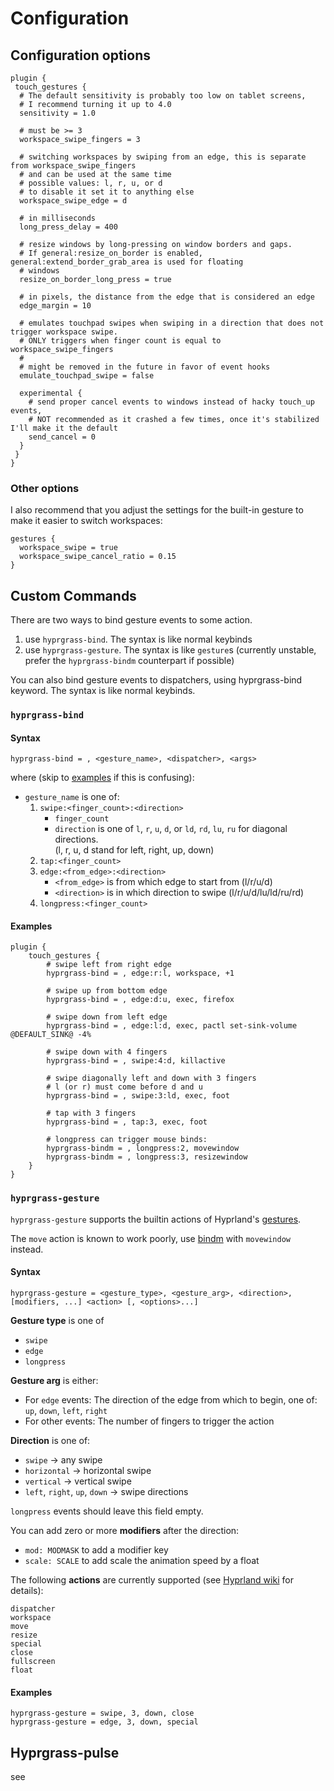 # Configuration

## Configuration options

```
plugin {
 touch_gestures {
  # The default sensitivity is probably too low on tablet screens,
  # I recommend turning it up to 4.0
  sensitivity = 1.0

  # must be >= 3
  workspace_swipe_fingers = 3

  # switching workspaces by swiping from an edge, this is separate from workspace_swipe_fingers
  # and can be used at the same time
  # possible values: l, r, u, or d
  # to disable it set it to anything else
  workspace_swipe_edge = d

  # in milliseconds
  long_press_delay = 400

  # resize windows by long-pressing on window borders and gaps.
  # If general:resize_on_border is enabled, general:extend_border_grab_area is used for floating
  # windows
  resize_on_border_long_press = true

  # in pixels, the distance from the edge that is considered an edge
  edge_margin = 10

  # emulates touchpad swipes when swiping in a direction that does not trigger workspace swipe.
  # ONLY triggers when finger count is equal to workspace_swipe_fingers
  #
  # might be removed in the future in favor of event hooks
  emulate_touchpad_swipe = false

  experimental {
    # send proper cancel events to windows instead of hacky touch_up events,
    # NOT recommended as it crashed a few times, once it's stabilized I'll make it the default
    send_cancel = 0
  }
 }
}
```

### Other options

I also recommend that you adjust the settings for the built-in gesture to make
it easier to switch workspaces:

```
gestures {
  workspace_swipe = true
  workspace_swipe_cancel_ratio = 0.15
}
```

## Custom Commands

There are two ways to bind gesture events to some action.

1. use `hyprgrass-bind`. The syntax is like normal keybinds
2. use `hyprgrass-gesture`. The syntax is like `gesture`s (currently unstable,
   prefer the `hyprgrass-bindm` counterpart if possible)

You can also bind gesture events to dispatchers, using hyprgrass-bind keyword.
The syntax is like normal keybinds.

### `hyprgrass-bind`

#### Syntax

```
hyprgrass-bind = , <gesture_name>, <dispatcher>, <args>
```

where (skip to [examples](#examples) if this is confusing):

- `gesture_name` is one of:
  1. `swipe:<finger_count>:<direction>`
     - `finger_count`
     - `direction` is one of `l`, `r`, `u`, `d`, or `ld`, `rd`, `lu`, `ru` for
       diagonal directions.\
       (l, r, u, d stand for left, right, up, down)
  2. `tap:<finger_count>`
  3. `edge:<from_edge>:<direction>`
     - `<from_edge>` is from which edge to start from (l/r/u/d)
     - `<direction>` is in which direction to swipe (l/r/u/d/lu/ld/ru/rd)
  4. `longpress:<finger_count>`

#### Examples

```
plugin {
    touch_gestures {
        # swipe left from right edge
        hyprgrass-bind = , edge:r:l, workspace, +1

        # swipe up from bottom edge
        hyprgrass-bind = , edge:d:u, exec, firefox

        # swipe down from left edge
        hyprgrass-bind = , edge:l:d, exec, pactl set-sink-volume @DEFAULT_SINK@ -4%

        # swipe down with 4 fingers
        hyprgrass-bind = , swipe:4:d, killactive

        # swipe diagonally left and down with 3 fingers
        # l (or r) must come before d and u
        hyprgrass-bind = , swipe:3:ld, exec, foot

        # tap with 3 fingers
        hyprgrass-bind = , tap:3, exec, foot

        # longpress can trigger mouse binds:
        hyprgrass-bindm = , longpress:2, movewindow
        hyprgrass-bindm = , longpress:3, resizewindow
    }
}
```

### `hyprgrass-gesture`

`hyprgrass-gesture` supports the builtin actions of Hyprland's
[gestures](https://wiki.hypr.land/Configuring/Gestures/).

The `move` action is known to work poorly, use [bindm](#hyprgrass-bind) with
`movewindow` instead.

#### Syntax

```
hyprgrass-gesture = <gesture_type>, <gesture_arg>, <direction>, [modifiers, ...] <action> [, <options>...]
```

**Gesture type** is one of

- `swipe`
- `edge`
- `longpress`

**Gesture arg** is either:

- For `edge` events: The direction of the edge from which to begin, one of:
  `up`, `down`, `left`, `right`
- For other events: The number of fingers to trigger the action

**Direction** is one of:

- `swipe` -> any swipe
- `horizontal` -> horizontal swipe
- `vertical` -> vertical swipe
- `left`, `right`, `up`, `down` -> swipe directions

`longpress` events should leave this field empty.

You can add zero or more **modifiers** after the direction:

- `mod: MODMASK` to add a modifier key
- `scale: SCALE` to add scale the animation speed by a float

The following **actions** are currently supported (see
[Hyprland wiki](https://wiki.hypr.land/Configuring/Gestures/#available-gestures)
for details):

```
dispatcher
workspace
move
resize
special
close
fullscreen
float
```

#### Examples

```
hyprgrass-gesture = swipe, 3, down, close
hyprgrass-gesture = edge, 3, down, special
```

## Hyprgrass-pulse

see [](../examples/hyprgrass-pulse/README.md)
